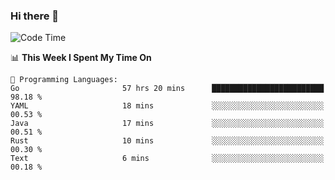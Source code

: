 ### Hi there 👋

<!--
**CrazyCollin/crazycollin** is a ✨ _special_ ✨ repository because its `README.md` (this file) appears on your GitHub profile.

Here are some ideas to get you started:

- 🔭 I’m currently working on ...
- 🌱 I’m currently learning ...
- 👯 I’m looking to collaborate on ...
- 🤔 I’m looking for help with ...
- 💬 Ask me about ...
- 📫 How to reach me: ...
- 😄 Pronouns: ...
- ⚡ Fun fact: ...
-->

<!--START_SECTION:waka-->
![Code Time](http://img.shields.io/badge/Code%20Time-762%20hrs%2028%20mins-blue)

📊 **This Week I Spent My Time On** 

```text
💬 Programming Languages: 
Go                       57 hrs 20 mins      █████████████████████████   98.18 % 
YAML                     18 mins             ░░░░░░░░░░░░░░░░░░░░░░░░░   00.53 % 
Java                     17 mins             ░░░░░░░░░░░░░░░░░░░░░░░░░   00.51 % 
Rust                     10 mins             ░░░░░░░░░░░░░░░░░░░░░░░░░   00.30 % 
Text                     6 mins              ░░░░░░░░░░░░░░░░░░░░░░░░░   00.18 % 
```


<!--END_SECTION:waka-->
